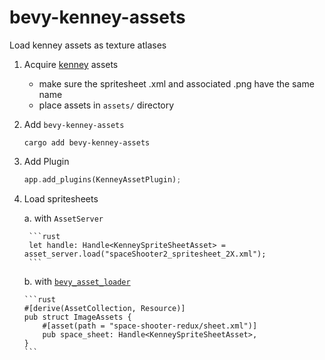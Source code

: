 # bevy-kenney-assets

Load kenney assets as texture atlases

1.  Acquire [kenney](https://kenney.nl/assets) assets

    - make sure the spritesheet .xml and associated .png have the same name
    - place assets in `assets/` directory

2.  Add `bevy-kenney-assets`

    ```
    cargo add bevy-kenney-assets
    ```

3.  Add Plugin

    ```rust
    app.add_plugins(KenneyAssetPlugin);
    ```

4.  Load spritesheets

    a. with `AssetServer`

         ```rust
         let handle: Handle<KenneySpriteSheetAsset> = asset_server.load("spaceShooter2_spritesheet_2X.xml");
         ```

    b. with [`bevy_asset_loader`](https://github.com/NiklasEi/bevy_asset_loader)

        ```rust
        #[derive(AssetCollection, Resource)]
        pub struct ImageAssets {
            #[asset(path = "space-shooter-redux/sheet.xml")]
            pub space_sheet: Handle<KenneySpriteSheetAsset>,
        }
        ```
